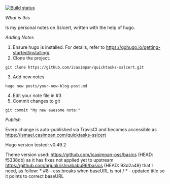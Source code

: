 [![Build status](https://travis-ci.com/icasimpan/quicktasks-sslcert.svg)](https://travis-ci.com/icasimpan/quicktasks-sslcert)

*What is this*

Is my personal notes on Sslcert, written with the help of hugo.

*Adding Notes*
1. Ensure hugo is installed. For details, refer to https://gohugo.io/getting-started/installing/
2. Clone the project.
```
git clone https://github.com/icasimpan/quicktasks-sslcert.git
```
3. Add new notes
```
hugo new posts/your-new-blog-post.md
```
4. Edit your note file in #3
5. Commit changes to git
```
git commit "My new awesome note!"
```


*Publish*

Every change is auto-published via TravisCI and becomes accessible as https://ismael.casimpan.com/quicktasks-sslcert


Hugo version tested: v0.49.2

Theme version used: https://github.com/icasimpan-oss/basics (HEAD: f5338db) as it has fixes not applied yet
                    to upstream https://github.com/arjunkrishnababu96/basics (HEAD: 93d2a49) that I need, as follow:
                    * #8 - css breaks when baseURL is not /
                    *    - updated title so it points to correct baseURL
